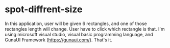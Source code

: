 # spot-diffrent-size
In this application, user will be given 6 rectangles, and one of those rectangles length will change. User have to click which rectangle is that. I'm using microsoft visual studio, visual basic programming language, and GunaUI Framework (https://gunaui.com/). That's it.
